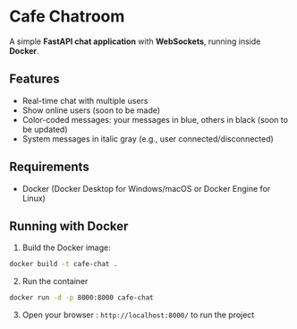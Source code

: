 # Cafe Chatroom

A simple **FastAPI chat application** with **WebSockets**, running inside **Docker**.

## Features

- Real-time chat with multiple users
- Show online users (soon to be made)
- Color-coded messages: your messages in blue, others in black (soon to be updated)
- System messages in italic gray (e.g., user connected/disconnected)

## Requirements

- Docker (Docker Desktop for Windows/macOS or Docker Engine for Linux)

## Running with Docker

1. Build the Docker image:

```bash
docker build -t cafe-chat .
```
2. Run the container

```bash
docker run -d -p 8000:8000 cafe-chat
```

3. Open your browser : ``` http://localhost:8000/ ``` to run the project
